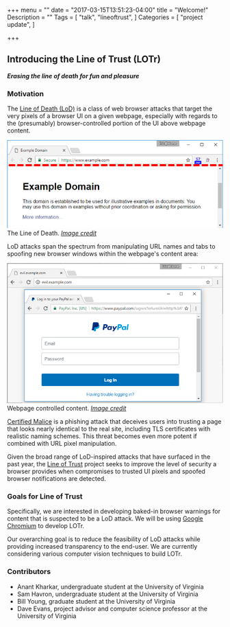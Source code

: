 +++
menu = ""
date = "2017-03-15T13:51:23-04:00"
title = "Welcome!"
Description = ""
Tags = [
  "talk",
  "lineoftrust",
]
Categories = [
  "project update",
]

+++

## Introducing the Line of Trust (LOTr)

***Erasing the line of death for fun and pleasure***

### Motivation
The [Line of Death (LoD)](https://textslashplain.com/2017/01/14/the-line-of-death/) is a class of web
browser attacks that target the very pixels of a browser UI on a given webpage,
especially with regards to the (presumably) browser-controlled portion of the UI above
webpage content.

![](/images/lod.png)
The Line of Death. *[Image credit](https://textslashplain.com/2017/01/14/the-line-of-death/)*

LoD attacks span the spectrum from manipulating URL names and tabs to spoofing new browser windows within the
webpage's content area:

![](/images/zone4.png)
Webpage controlled content. *[Image credit](https://textslashplain.com/2017/01/14/the-line-of-death/)*


[Certified Malice](https://textslashplain.com/2017/01/16/certified-malice/) is a
phishing attack that deceives users into trusting a page that looks nearly identical 
to the real site, including TLS certificates with realistic naming schemes.
This threat becomes even more potent if combined with URL pixel manipulation.

Given the broad range of LoD-inspired attacks that have surfaced in the past
year, the [Line of Trust](/) project seeks to improve the level of security a
browser provides when compromises to trusted UI pixels and spoofed browser notifications are
detected.

### Goals for Line of Trust

Specifically, we are interested in developing baked-in browser warnings for content that is
suspected to be a LoD attack. We will be using [Google
Chromium](https://chromium.org) to develop LOTr.

Our overarching goal is to reduce the feasibility of LoD attacks while providing
increased transparency to the end-user. We are currently considering various computer
vision techniques to build LOTr.

### Contributors
- Anant Kharkar, undergraduate student at the University of Virginia
- Sam Havron, undergraduate student at the University of Virginia
- Bill Young, graduate student at the University of Virginia
- Dave Evans, project advisor and computer science professor at the University of Virginia
